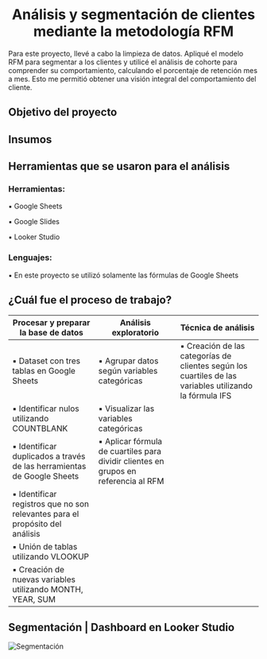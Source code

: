 # <h1 align="center"> Análisis y segmentación de clientes mediante la metodología RFM  </h1>

Para este proyecto, llevé a cabo la limpieza de datos. Apliqué el modelo RFM para segmentar a los clientes y utilicé el análisis de cohorte para comprender su comportamiento, calculando el porcentaje de retención mes a mes. Esto me permitió obtener una visión integral del comportamiento del cliente.

## Objetivo del proyecto



## Insumos



## Herramientas que se usaron para el análisis

### Herramientas:

▪️ Google Sheets 

▪️ Google Slides

▪️ Looker Studio

### Lenguajes:

▪️ En este proyecto se utilizó solamente las fórmulas de Google Sheets

## ¿Cuál fue el proceso de trabajo?

| **Procesar y preparar la base de datos**  | **Análisis exploratorio** | **Técnica de análisis** |
|---|---|---|
| ▪️ Dataset con tres tablas en Google Sheets | ▪️ Agrupar datos según variables categóricas | ▪️ Creación de las categorías de clientes según los cuartiles de las variables utilizando la fórmula IFS |
| ▪️ Identificar nulos utilizando COUNTBLANK | ▪️ Visualizar las variables categóricas |
| ▪️ Identificar duplicados a través de las herramientas de Google Sheets| ▪️ Aplicar fórmula de cuartiles para dividir clientes en grupos en referencia al RFM | 
| ▪️ Identificar registros que no son relevantes para el propósito del análisis | 
| ▪️ Unión de tablas utilizando VLOOKUP |
| ▪️ Creación de nuevas variables utilizando MONTH, YEAR, SUM | 

## Segmentación | Dashboard en Looker Studio

![Segmentación]()


